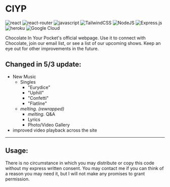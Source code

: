 # CIYP

![react](https://img.shields.io/badge/React-20232A?style=for-the-badge&logo=react&logoColor=61DAFB)
![react-router](https://img.shields.io/badge/React_Router-CA4245?style=for-the-badge&logo=react-router&logoColor=white)
![javascript](https://img.shields.io/badge/JavaScript-F7DF1E?style=for-the-badge&logo=javascript&logoColor=black)
![TailwindCSS](https://img.shields.io/badge/tailwindcss-%2338B2AC.svg?style=for-the-badge&logo=tailwind-css&logoColor=white)
![NodeJS](https://img.shields.io/badge/node.js-6DA55F?style=for-the-badge&logo=node.js&logoColor=white)
![Express.js](https://img.shields.io/badge/express.js-%23404d59.svg?style=for-the-badge&logo=express&logoColor=%2361DAFB)
![heroku](https://img.shields.io/badge/Heroku-430098?style=for-the-badge&logo=heroku&logoColor=white)
![Google Cloud](https://img.shields.io/badge/GoogleCloud-%234285F4.svg?style=for-the-badge&logo=google-cloud&logoColor=white)

Chocolate In Your Pocket's official webpage. Use it to connect with Chocolate, join our email list, or see a list of our upcoming shows. Keep an eye out for other improvements in the future.  

## Changed in 5/3 update:
- New Music
  - Singles
    - "Eurydice" 
    - "Uphill"
    - "Confetti"
    - "Flatline"
  - *melting. (rewrapped)*
    - *melting.* Q&A
    - Lyrics
    - Photo/Video Gallery
- improved video playback across the site
------
## Usage: 
There is no circumstance in which you may distribute or copy this code without my express written consent. You may contact me if you can think of a reason you may need it, but I will not make any promises to grant permission.
